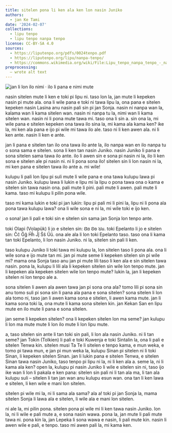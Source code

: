 ```yaml
---
title: sitelen pona li ken ala ken lon nasin Juniko
authors:
  - jan Ke Tami
date: '2024-02-07'
collections:
  - lipu tenpo
  - lipu tenpo nanpa tenpo
license: CC-BY-SA 4.0
sources:
  - https://liputenpo.org/pdfs/0024tenpo.pdf
  - https://liputenpo.org/lipu/nanpa-tenpo/
  - https://commons.wikimedia.org/wiki/File:Lipu_tenpo_nanpa_tenpo_-_nasin_Juniko.png
preprocessing:
  – wrote alt text
---
```


![jan li lon ilo nimi · ilo li pana e nimi mute](https://upload.wikimedia.org/wikipedia/commons/b/b0/Lipu_tenpo_nanpa_tenpo_-_nasin_Juniko.png)

nasin sitelen mute li ken e toki pi lipu ni. taso lon la, jan mute li kepeken nasin pi mute ala. ona li wile pana e toki ni tawa lipu la, ona pana e sitelen kepeken nasin Lasina anu nasin pali sin pi jan Sonja. nasin ni nanpa wan la, kalama wan li kama sitelen wan. nasin ni nanpa tu la, nimi wan li kama sitelen wan. nasin ni li pona mute tawa mi. taso ona li sin a. sin ona la, mi wile pana e sitelen kepeken ona tawa ilo sina la, mi kama ala kama ken? ike la, mi ken ala pana e ijo pi wile mi tawa ilo ale. taso ni li ken awen ala. ni li ken ante. nasin li ken e ante.

jan li pana e sitelen tan ilo ona tawa ilo ante la, ilo nanpa wan en ilo nanpa tu o sona sama e sitelen. sona li ken tan nasin Juniko. nasin Juniko li pana e sona sitelen sama tawa ilo ante. ilo li awen sin e sona pi nasin ni la, ilo li ken sona e sitelen ale pi nasin ni. ni li pona sona ilo! sitelen sin li lon nasin ni la, mi ken pana e sitelen tawa ilo ante a. mi wile!

kulupu li pali lon lipu pi suli mute li wile pana e ona tawa kulupu lawa pi nasin Juniko. kulupu lawa li lukin e lipu mi la lipu o pona tawa ona o kama e sitelen sin tawa nasin ona. pali mute li pini. pali mute li awen. pali mute li kama. taso mi kulupu li pilin pona wile.

taso mi kama lukin e toki pi jan lukin: lipu pi pali mi li pini la, lipu ni li pona ala pona tawa kulupu lawa? ona li wile sona e ni la, mi wile toki e ijo ken.

o sona! jan li pali e toki sin e sitelen sin sama jan Sonja lon tenpo ante.

toki Olapi (Volapük) li jo e sitelen sin: Ꞛꞛ Ꞝꞝ Ꞟꞟ. toki Epelanto li jo e sitelen sin: Ĉĉ Ĝĝ Ĥĥ Ĵĵ Ŝŝ Ŭŭ. ona ale ala li lon toki Epelanto taso. taso ona li kama tan toki Epelanto, li lon nasin Juniko. ni la, sitelen sin pali li ken.

taso kulupu Juniko li toki tawa mi kulupu la, lon sitelen taso li pona ala. ona li wile sona e ijo mute tan mi. jan pi mute seme li kepeken sitelen sin pi wile mi? mama ona Sonja taso anu jan pi mute lili taso li ken ala e sin sitelen tawa nasin. pona la, kulupu li lili ala li kepeken sitelen sin wile lon tenpo mute. jan li kepeken ala kepeken sitelen wile lon tenpo mute? lukin la, jan li kepeken sitelen ni lon tenpo ale a.

sona sitelen li awen ala awen tawa jan pi sona ona ala? tomo lili pi sona sin anu tomo suli pi sona sin li pana ala pana e sona sitelen? sona sitelen li lon ala tomo ni, taso jan li awen kama sona e sitelen, li awen kama mute. jan li kama sona toki la, ona mute li kama sona sitelen kin. jan Kekan San en lipu mute en ilo mute li pana e sona sitelen.

jan seme li kepeken sitelen? ona li kepeken sitelen lon ma seme? jan kulupu li lon ma mute mute li lon ilo mute li lon lipu mute.

a, taso sitelen sin ante li tan toki sin pali, li lon ala nasin Juniko. ni li tan seme? jan Tokin (Tolkien) li pali e toki Kuwenja e toki Sintalin la, ona li pali e sitelen Tenwa kin. sitelen musi Ta Te li sitelen e tenpo kama, e mun weka, e tomo pi tawa mun, e jan pi mun weka la, kulupu Sinan pi sitelen ni li toki Sinan, li kepeken sitelen Sinan. jan li lukin pana e sitelen Tenwa, e sitelen Sinan tawa nasin Juniko, taso tenpo pi lipu ni la, ni li ken ala a. seme la, ni li kama ala ken? open la, kulupu pi nasin Juniko li wile e sitelen sin ni, taso ijo ike wan li lon li pakala e ken pana: sitelen sin pali ni li tan ala ma, li tan ala kulupu suli – sitelen li tan jan wan anu kulupu esun wan. ona tan li ken lawa e sitelen, li ken wile e mani lon sitelen.

sitelen pi wile mi la, ni li sama ala sama? ala a! toki pi jan Sonja la, mama sitelen Sonja li lawa ala e sitelen, li wile ala e mani lon sitelen.

ni ale la, mi pilin pona. sitelen pona pi wile mi li ken tawa nasin Juniko. lon la, ni li wile e pali mute a, e sona nasin wawa. pona la, jan mute li pali mute tawa ni. pona kin la, jan Lepeka li sona wawa e nasin, li pali mute kin. nasin li awen wile e pali, e tenpo. taso mi awen pali la, mi kama ken.